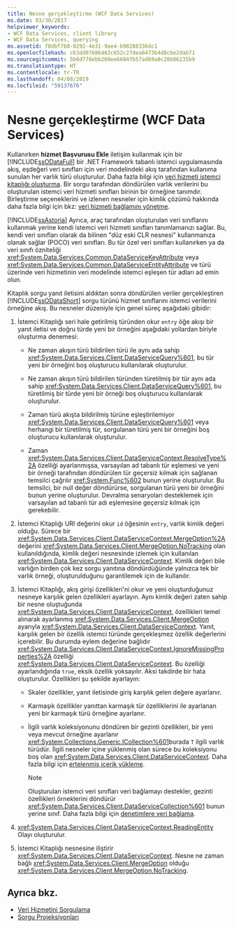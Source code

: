 ```yaml
---
title: Nesne gerçekleştirme (WCF Data Services)
ms.date: 03/30/2017
helpviewer_keywords:
- WCF Data Services, client library
- WCF Data Services, querying
ms.assetid: f0dbf7b0-0292-4e31-9ae4-b98288336dc1
ms.openlocfilehash: c63dd07686463c652c27dea8473b4d8cbe2dab71
ms.sourcegitcommit: 5b6d778ebb269ee6684fb57ad69a8c28b06235b9
ms.translationtype: HT
ms.contentlocale: tr-TR
ms.lasthandoff: 04/08/2019
ms.locfileid: "59137676"
---
```

# <a name="object-materialization-wcf-data-services"></a>Nesne gerçekleştirme (WCF Data Services)
Kullanırken **hizmet Başvurusu Ekle** iletişim kullanmak için bir [!INCLUDE[ssODataFull](../../../../includes/ssodatafull-md.md)] bir .NET Framework tabanlı istemci uygulamasında akış, eşdeğeri veri sınıfları için veri modelindeki akış tarafından kullanıma sunulan her varlık türü oluşturulur. Daha fazla bilgi için [veri hizmeti istemci kitaplığı oluşturma](../../../../docs/framework/data/wcf/generating-the-data-service-client-library-wcf-data-services.md). Bir sorgu tarafından döndürülen varlık verilerini bu oluşturulan istemci veri hizmeti sınıfları birinin bir örneğine tanımdır. Birleştirme seçeneklerini ve izlenen nesneler için kimlik çözümü hakkında daha fazla bilgi için bkz: [veri hizmeti bağlamını yönetme](../../../../docs/framework/data/wcf/managing-the-data-service-context-wcf-data-services.md).  
  
 [!INCLUDE[ssAstoria](../../../../includes/ssastoria-md.md)] Ayrıca, araç tarafından oluşturulan veri sınıflarını kullanmak yerine kendi istemci veri hizmeti sınıfları tanımlamanızı sağlar. Bu, kendi veri sınıfları olarak da bilinen "düz eski CLR nesnesi" kullanmanıza olanak sağlar (POCO) veri sınıfları. Bu tür özel veri sınıfları kullanırken ya da veri sınıfı özniteliği <xref:System.Data.Services.Common.DataServiceKeyAttribute> veya <xref:System.Data.Services.Common.DataServiceEntityAttribute> ve türü üzerinde veri hizmetinin veri modelinde istemci eşleşen tür adları ad emin olun.  
  
 Kitaplık sorgu yanıt iletisini aldıktan sonra döndürülen veriler gerçekleştiren [!INCLUDE[ssODataShort](../../../../includes/ssodatashort-md.md)] sorgu türünü hizmet sınıflarını istemci verilerini örneğine akış. Bu nesneler düzeniyle için genel süreç aşağıdaki gibidir:  
  
1.  İstemci Kitaplığı seri hale getirilmiş türünden okur `entry` öğe akışı bir yanıt iletisi ve doğru türde yeni bir örneğini aşağıdaki yollardan biriyle oluşturma denemesi:  
  
    -   Ne zaman akışın türü bildirilen türü ile aynı ada sahip <xref:System.Data.Services.Client.DataServiceQuery%601>, bu tür yeni bir örneğini boş oluşturucu kullanılarak oluşturulur.  
  
    -   Ne zaman akışın türü bildirilen türünden türetilmiş bir tür aynı ada sahip <xref:System.Data.Services.Client.DataServiceQuery%601>, bu türetilmiş bir türde yeni bir örneği boş oluşturucu kullanılarak oluşturulur.  
  
    -   Zaman türü akışta bildirilmiş türüne eşleştirilemiyor <xref:System.Data.Services.Client.DataServiceQuery%601> veya herhangi bir türetilmiş tür, sorgulanan türü yeni bir örneğini boş oluşturucu kullanılarak oluşturulur.  
  
    -   Zaman <xref:System.Data.Services.Client.DataServiceContext.ResolveType%2A> özelliği ayarlanmışsa, varsayılan ad tabanlı tür eşlemesi ve yeni bir örneği tarafından döndürülen tür geçersiz kılmak için sağlanan temsilci çağrılır <xref:System.Func%602> bunun yerine oluşturulur. Bu temsilci, bir null değer döndürürse, sorgulanan türü yeni bir örneğini bunun yerine oluşturulur. Devralma senaryoları desteklemek için varsayılan ad tabanlı tür adı eşlemesine geçersiz kılmak için gerekebilir.  
  
2.  İstemci Kitaplığı URI değerini okur `id` öğesinin `entry`, varlık kimlik değeri olduğu. Sürece bir <xref:System.Data.Services.Client.DataServiceContext.MergeOption%2A> değerini <xref:System.Data.Services.Client.MergeOption.NoTracking> olan kullanıldığında, kimlik değeri nesnesinde izlemek için kullanılan <xref:System.Data.Services.Client.DataServiceContext>. Kimlik değeri bile varlığın birden çok kez sorgu yanıtına döndürdüğünde yalnızca tek bir varlık örneği, oluşturulduğunu garantilemek için de kullanılır.  
  
3.  İstemci Kitaplığı, akış girişi özellikleri'ni okur ve yeni oluşturduğunuz nesneye karşılık gelen özellikleri ayarlayın. Aynı kimlik değeri zaten sahip bir nesne oluştuğunda <xref:System.Data.Services.Client.DataServiceContext>, özellikleri temel alınarak ayarlanmış <xref:System.Data.Services.Client.MergeOption> ayarıyla <xref:System.Data.Services.Client.DataServiceContext>. Yanıt, karşılık gelen bir özellik istemci türünde gerçekleşmez özellik değerlerini içerebilir. Bu durumda eylem değerine bağlıdır <xref:System.Data.Services.Client.DataServiceContext.IgnoreMissingProperties%2A> özelliği <xref:System.Data.Services.Client.DataServiceContext>. Bu özelliği ayarlandığında `true`, eksik özellik yoksayılır. Aksi takdirde bir hata oluşturulur. Özellikleri şu şekilde ayarlayın:  
  
    -   Skaler özellikler, yanıt iletisinde giriş karşılık gelen değere ayarlanır.  
  
    -   Karmaşık özellikler yanıttan karmaşık tür özelliklerini ile ayarlanan yeni bir karmaşık türü örneğine ayarlanır.  
  
    -   İlgili varlık koleksiyonunu döndüren bir gezinti özellikleri, bir yeni veya mevcut örneğine ayarlanır <xref:System.Collections.Generic.ICollection%601>burada `T` ilgili varlık türüdür. İlgili nesneler içine yüklenmiş olan sürece bu koleksiyonu boş olan <xref:System.Data.Services.Client.DataServiceContext>. Daha fazla bilgi için [ertelenmiş içerik yükleme](../../../../docs/framework/data/wcf/loading-deferred-content-wcf-data-services.md).  
  
        > [!NOTE]
        >  Oluşturulan istemci veri sınıfları veri bağlamayı destekler, gezinti özellikleri örneklerini döndürür <xref:System.Data.Services.Client.DataServiceCollection%601> bunun yerine sınıf. Daha fazla bilgi için [denetimlere veri bağlama](../../../../docs/framework/data/wcf/binding-data-to-controls-wcf-data-services.md).  
  
4.  <xref:System.Data.Services.Client.DataServiceContext.ReadingEntity> Olayı oluşturulur.  
  
5.  İstemci Kitaplığı nesnesine iliştirir <xref:System.Data.Services.Client.DataServiceContext>. Nesne ne zaman bağlı <xref:System.Data.Services.Client.MergeOption> olduğu <xref:System.Data.Services.Client.MergeOption.NoTracking>.  
  
## <a name="see-also"></a>Ayrıca bkz.

- [Veri Hizmetini Sorgulama](../../../../docs/framework/data/wcf/querying-the-data-service-wcf-data-services.md)
- [Sorgu Projeksiyonları](../../../../docs/framework/data/wcf/query-projections-wcf-data-services.md)
